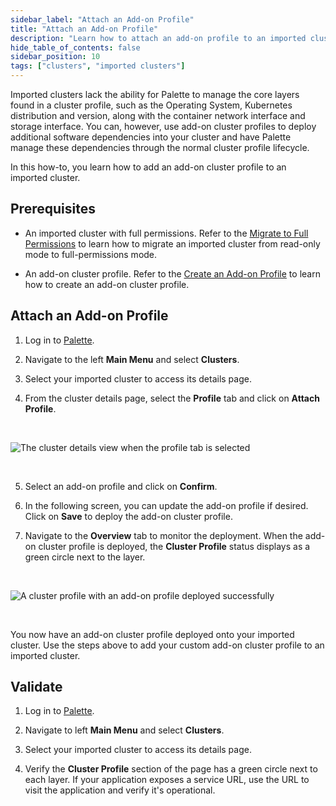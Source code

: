```yaml
---
sidebar_label: "Attach an Add-on Profile"
title: "Attach an Add-on Profile"
description: "Learn how to attach an add-on profile to an imported cluster in Palette."
hide_table_of_contents: false
sidebar_position: 10
tags: ["clusters", "imported clusters"]
---
```



Imported clusters lack the ability for Palette to manage the core layers found in a cluster profile, such as the Operating System, Kubernetes distribution and version, along with the container network interface and storage interface. 
You can, however, use add-on cluster profiles to deploy additional software dependencies into your cluster and have Palette manage these dependencies through the normal cluster profile lifecycle. 


In this how-to, you learn how to add an add-on cluster profile to an imported cluster.


## Prerequisites

* An imported cluster with full permissions. Refer to the [Migrate to Full Permissions](migrate-full-permissions.md) to learn how to migrate an imported cluster from read-only mode to full-permissions mode.


* An add-on cluster profile. Refer to the [Create an Add-on Profile](../../cluster-profiles/create-add-on-profile.md) to learn how to create an add-on cluster profile.


## Attach an Add-on Profile

1. Log in to [Palette](https://console.spectrocloud.com).


2. Navigate to the left **Main Menu** and select **Clusters**.



3. Select your imported cluster to access its details page.


4. From the cluster details page, select the **Profile** tab and click on **Attach Profile**.

  <br />

  ![The cluster details view when the profile tab is selected](/clusters_imported-clusters_attach-add-on-profile_cluster-details-profile-tab.png)

  <br />

5. Select an add-on profile and click on **Confirm**.


6. In the following screen, you can update the add-on profile if desired. Click on **Save** to deploy the add-on cluster profile.


7. Navigate to the **Overview** tab to monitor the deployment. When the add-on cluster profile is deployed, the  **Cluster Profile** status displays as a green circle next to the layer.
  <br />

  ![A cluster profile with an add-on profile deployed successfully](/clusters_imported-clusters_attach-add-on-profile_cluster-details-app-deployed.png)


  <br />



You now have an add-on cluster profile deployed onto your imported cluster. Use the steps above to add your custom add-on cluster profile to an imported cluster.


## Validate

1. Log in to [Palette](https://console.spectrocloud.com).



2.  Navigate to left **Main Menu** and select **Clusters**.



3. Select your imported cluster to access its details page.



4. Verify the **Cluster Profile** section of the page has a green circle next to each layer. If your application exposes a service URL, use the URL to visit the application and verify it's operational.


